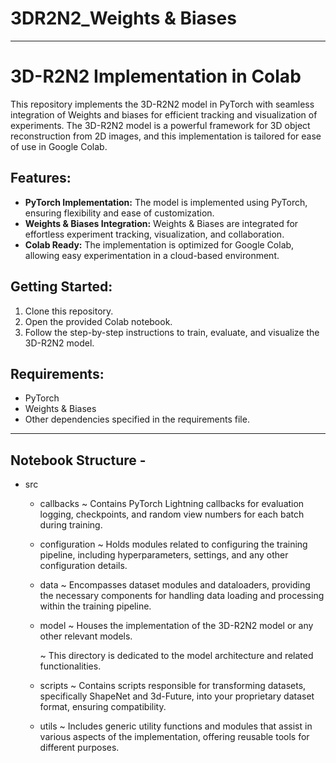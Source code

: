# 3DR2N2_Weights & Biases
---------------------------------------------------------------------------------------------------------------------------------------------------

# 3D-R2N2 Implementation in Colab

This repository implements the 3D-R2N2 model in PyTorch with seamless integration of Weights and biases for efficient tracking and visualization of experiments. The 3D-R2N2 model is a powerful framework for 3D object reconstruction from 2D images, and this implementation is tailored for ease of use in Google Colab.

## Features:

- **PyTorch Implementation:** The model is implemented using PyTorch, ensuring flexibility and ease of customization.
- **Weights & Biases Integration:** Weights & Biases are integrated for effortless experiment tracking, visualization, and collaboration.
- **Colab Ready:** The implementation is optimized for Google Colab, allowing easy experimentation in a cloud-based environment.

## Getting Started:

1. Clone this repository.
2. Open the provided Colab notebook.
3. Follow the step-by-step instructions to train, evaluate, and visualize the 3D-R2N2 model.

## Requirements:

- PyTorch
- Weights & Biases
- Other dependencies specified in the requirements file.

---------------------------------------------------------------------------------------------------------------------------------------------------------
## Notebook Structure -

- src
    - callbacks
        ~ Contains PyTorch Lightning callbacks for evaluation logging, checkpoints, and random view numbers for each batch during training.
        
    - configuration
        ~ Holds modules related to configuring the training pipeline, including hyperparameters, settings, and any other configuration details.
        
    - data
        ~ Encompasses dataset modules and dataloaders, providing the necessary components for handling data loading and processing within the training pipeline.
          
    - model
        ~ Houses the implementation of the 3D-R2N2 model or any other relevant models.

        ~ This directory is dedicated to the model architecture and related functionalities.
        
    - scripts
        ~ Contains scripts responsible for transforming datasets, specifically ShapeNet and 3d-Future, into your proprietary dataset format, ensuring compatibility.
        
    - utils
        ~ Includes generic utility functions and modules that assist in various aspects of the implementation, offering reusable tools for different purposes.
